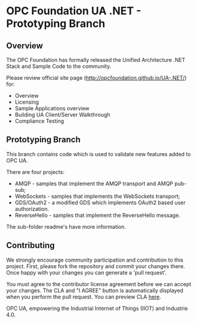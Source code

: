 # OPC Foundation UA .NET - Prototyping Branch
## Overview
The OPC Foundation has formally released the Unified Architecture .NET Stack and Sample Code to the community.

Please review official site page (http://opcfoundation.github.io/UA-.NET/) for:
 * Overview
 * Licensing
 * Sample Applications overview
 * Building UA Client/Server Walkthrough
 * Compliance Testing

## Prototyping Branch 
This branch contains code which is used to validate new features added to OPC UA.

There are four projects:
 * AMQP - samples that implement the AMQP transport and AMQP pub-sub; 
 * WebSockets - samples that implements the WebSockets transport;
 * GDS/OAuth2 - a modified GDS which implements OAuth2 based user authorization.
 * ReverseHello - samples that implement the ReverseHello message.
 
The sub-folder readme's have more information.

## Contributing
We strongly encourage community participation and contribution to this project. First, please fork the repository and commit your changes there. Once happy with your changes you can generate a 'pull request'.

You must agree to the contributor license agreement before we can accept your changes. The CLA and "I AGREE" button is automatically displayed when you perform the pull request. You can preview CLA [here](https://opcfoundation.org/license/cla/ContributorLicenseAgreementv1.0.pdf).

OPC UA, empowering the Industrial Internet of Things (IIOT) and Industrie 4.0.

